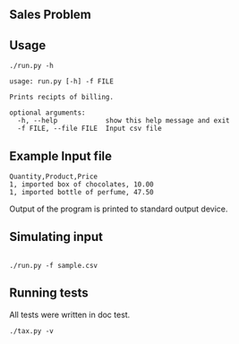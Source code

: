 ## Sales Problem

## Usage

```
./run.py -h

usage: run.py [-h] -f FILE

Prints recipts of billing.

optional arguments:
  -h, --help            show this help message and exit
  -f FILE, --file FILE  Input csv file

```

## Example Input file

```
Quantity,Product,Price
1, imported box of chocolates, 10.00
1, imported bottle of perfume, 47.50
```

Output of the program is printed to standard output device.

## Simulating input

```

./run.py -f sample.csv

```

## Running tests

All tests were written in doc test.

```
./tax.py -v

```

